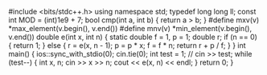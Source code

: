 #include <bits/stdc++.h>
using namespace std;
typedef long long ll;
const int MOD = (int)1e9 + 7;
bool cmp(int a, int b) { return a > b; }
#define mxv(v) *max_element(v.begin(), v.end())
#define mnv(v) *min_element(v.begin(), v.end())
double e(int x, int n) {
    static double f = 1, p = 1;
    double r;
    if (n == 0) {
        return 1;
    } else {
        r = e(x, n - 1);
        p = p * x;
        f = f * n;
        return r + p / f;
    }
}
int main() {
    ios::sync_with_stdio(0);
    cin.tie(0);
    int test = 1;
    // cin >> test;
    while (test--) {
        int x, n;
        cin >> x >> n;
        cout << e(x, n) << endl;
    }
    return 0;
}
